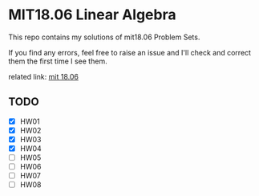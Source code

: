 # MIT18.06 Linear Algebra

This repo contains my solutions of mit18.06 Problem Sets.

If you find any errors, feel free to raise an issue and I'll check and correct them the first time I see them.

related link: [mit 18.06](https://github.com/mitmath/1806)

## TODO

- [x] HW01
- [x] HW02
- [x] HW03
- [x] HW04
- [ ] HW05
- [ ] HW06
- [ ] HW07
- [ ] HW08
